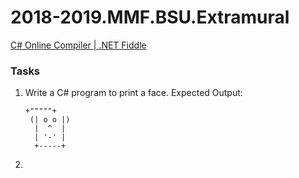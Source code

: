 # 2018-2019.MMF.BSU.Extramural

[C# Online Compiler | .NET Fiddle](https://dotnetfiddle.net/)

### Tasks

1. Write a C# program to print a face. Expected Output:

       +"""""+                                                 
  		(| o o |)                                             
  		 |  ^  |                                                 
  		 | '-' |                                                 
  		 +-----+
2. 
